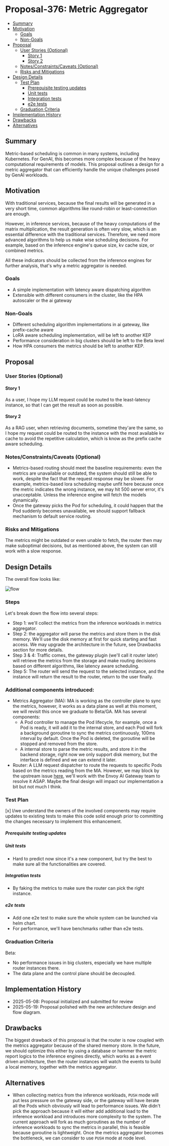 # Proposal-376: Metric Aggregator

<!--
This is the title of your Proposal. Keep it short, simple, and descriptive. A good
title can help communicate what the Proposal is and should be considered as part of
any review.
-->

<!--
A table of contents is helpful for quickly jumping to sections of a Proposal and for
highlighting any additional information provided beyond the standard Proposal
template.

Ensure the TOC is wrapped with
  <code>&lt;!-- toc --&rt;&lt;!-- /toc --&rt;</code>
tags, and then generate with `hack/update-toc.sh`.
-->

<!-- toc -->
- [Summary](#summary)
- [Motivation](#motivation)
  - [Goals](#goals)
  - [Non-Goals](#non-goals)
- [Proposal](#proposal)
  - [User Stories (Optional)](#user-stories-optional)
    - [Story 1](#story-1)
    - [Story 2](#story-2)
  - [Notes/Constraints/Caveats (Optional)](#notesconstraintscaveats-optional)
  - [Risks and Mitigations](#risks-and-mitigations)
- [Design Details](#design-details)
  - [Test Plan](#test-plan)
      - [Prerequisite testing updates](#prerequisite-testing-updates)
      - [Unit tests](#unit-tests)
      - [Integration tests](#integration-tests)
      - [e2e tests](#e2e-tests)
  - [Graduation Criteria](#graduation-criteria)
- [Implementation History](#implementation-history)
- [Drawbacks](#drawbacks)
- [Alternatives](#alternatives)
<!-- /toc -->

## Summary

<!--
This section is incredibly important for producing high-quality, user-focused
documentation such as release notes or a development roadmap. It should be
possible to collect this information before implementation begins, in order to
avoid requiring implementors to split their attention between writing release
notes and implementing the feature itself. Proposal editors and SIG Docs
should help to ensure that the tone and content of the `Summary` section is
useful for a wide audience.

A good summary is probably at least a paragraph in length.

Both in this section and below, follow the guidelines of the [documentation
style guide]. In particular, wrap lines to a reasonable length, to make it
easier for reviewers to cite specific portions, and to minimize diff churn on
updates.

-->

Metric-based scheduling is common in many systems, including Kubernetes. For GenAI, this becomes more complex because of the heavy computational requirements of models. This proposal outlines a design for a metric aggregator that can efficiently handle the unique challenges posed by GenAI workloads.

## Motivation

<!--
This section is for explicitly listing the motivation, goals, and non-goals of
this Proposal.  Describe why the change is important and the benefits to users. The
motivation section can optionally provide links to [experience reports] to
demonstrate the interest in a Proposal within the wider InftyAI community.

[experience reports]: https://github.com/golang/go/wiki/ExperienceReports
-->

With traditional services, because the final results will be generated in a very short time, common algorithms like round-robin or least-connection are enough.

However, in inference services, because of the heavy computations of the matrix multiplication, the result generation is often very slow, which is an essential difference with the traditional services. Therefore, we need more advanced algorithms to help us make wise scheduling decisions. For example, based on the inference engine's queue size, kv cache size, or combined metrics.

All these indicators should be collected from the inference engines for further analysis, that's why a metric aggregator is needed.

### Goals

<!--
List the specific goals of the Proposal. What is it trying to achieve? How will we
know that this has succeeded?
-->

- A simple implementation with latency aware dispatching algorithm
- Extensible with different consumers in the cluster, like the HPA autoscaler or the ai gateway

### Non-Goals

<!--
What is out of scope for this Proposal? Listing non-goals helps to focus discussion
and make progress.
-->

- Different scheduling algorithm implementations in ai gateway, like prefix-cache aware
- LoRA aware scheduling implementation, will be left to another KEP
- Performance consideration in big clusters should be left to the Beta level
- How HPA consumers the metrics should be left to another KEP.

## Proposal

<!--
This is where we get down to the specifics of what the proposal actually is.
This should have enough detail that reviewers can understand exactly what
you're proposing, but should not include things like API designs or
implementation. What is the desired outcome and how do we measure success?.
The "Design Details" section below is for the real
nitty-gritty.
-->

### User Stories (Optional)

<!--
Detail the things that people will be able to do if this Proposal is implemented.
Include as much detail as possible so that people can understand the "how" of
the system. The goal here is to make this feel real for users without getting
bogged down.
-->

#### Story 1

As a user, I hope my LLM request could be routed to the least-latency instance, so that I can get the result as soon as possible.

#### Story 2

As a RAG user, when retrieving documents, sometime they'are the same, so I hope my request could be routed to the instance with the most available kv cache to avoid the repetitive calculation, which is know as the prefix cache aware scheduling.

### Notes/Constraints/Caveats (Optional)

<!--
What are the caveats to the proposal?
What are some important details that didn't come across above?
Go in to as much detail as necessary here.
This might be a good place to talk about core concepts and how they relate.
-->

- Metrics-based routing should meet the baseline requirements: even the metrics are unavailable or outdated, the system should still be able to work, despite the fact that the request response may be slower. For example, metrics-based lora scheduling maybe unfit here because once the metric indicates the wrong instance, we may hit 500 server error, it's unacceptable. Unless the inference engine will fetch the models dynamically.
- Once the gateway picks the Pod for scheduling, it could happen that the Pod suddenly becomes unavailable, we should support fallback mechanism to default service routing.

### Risks and Mitigations

<!--
What are the risks of this proposal, and how do we mitigate? Think broadly.
For example, consider both security and how this will impact the larger
InftyAI ecosystem.

How will security be reviewed, and by whom?

How will UX be reviewed, and by whom?

Consider including folks who also work outside the SIG or subproject.
-->

The metrics might be outdated or even unable to fetch, the router then may make suboptimal decisions, but as mentioned above, the system can still work with a slow response.

## Design Details

<!--
This section should contain enough information that the specifics of your
change are understandable. This may include API specs (though not always
required) or even code snippets. If there's any ambiguity about HOW your
proposal will be implemented, this is the place to discuss them.
-->

The overall flow looks like:

![flow](./flow.png)


### Steps

Let's break down the flow into several steps:

- Step 1: we'll collect the metrics from the inference workloads in metrics aggregator.
- Step 2: the aggregator will parse the metrics and store them in the disk memory. We'll use the disk memory at first for quick starting and fast access. We may upgrade the architecture in the future, see Drawbacks section for more details.
- Step 3 & 4: Traffic comes, the gateway plugin (we'll call it router later) will retrieve the metrics from the storage and make routing decisions based on different algorithms, like latency aware scheduling.
- Step 5: The router will send the request to the selected instance, and the instance will return the result to the router, return to the user finally.

### Additional components introduced:

- Metrics Aggregator (MA): MA is working as the controller plane to sync the metrics, however, it works as a data plane as well at this moment, we will revisit this once we graduate to Beta/GA. MA has several components:
  - A Pod controller to manage the Pod lifecycle, for example, once a Pod is ready, it will add it to the internal store, and each Pod will fork a background goroutine to sync the metrics continuously, 100ms interval by default. Once the Pod is deleted, the goroutine will be stopped and removed from the store.
  - A internal store to parse the metric results, and store it in the backend storage, right now we only support disk memory, but the interface is defined and we can extend it later.
- Router: A LLM request dispatcher to route the requests to specific Pods based on the metrics reading from the MA. However, we may block by the upstream issue [here](https://github.com/envoyproxy/ai-gateway/issues/604), we'll work with the Envoy AI Gateway team to resolve it ASAP. Maybe the final design will impact our implementation a bit but not much I think.

### Test Plan

<!--
**Note:** *Not required until targeted at a release.*
The goal is to ensure that we don't accept enhancements with inadequate testing.

All code is expected to have adequate tests (eventually with coverage
expectations).

[testing-guidelines]: https://git.k8s.io/community/contributors/devel/sig-testing/testing.md
-->

[x] I/we understand the owners of the involved components may require updates to
existing tests to make this code solid enough prior to committing the changes necessary
to implement this enhancement.

##### Prerequisite testing updates

<!--
Based on reviewers feedback describe what additional tests need to be added prior
implementing this enhancement to ensure the enhancements have also solid foundations.
-->

##### Unit tests

<!--
In principle every added code should have complete unit test coverage, so providing
the exact set of tests will not bring additional value.
However, if complete unit test coverage is not possible, explain the reason of it
together with explanation why this is acceptable.
-->

<!--
Additionally, for Alpha try to enumerate the core package you will be touching
to implement this enhancement and provide the current unit coverage for those
in the form of:
- <package>: <date> - <current test coverage>

This can inform certain test coverage improvements that we want to do before
extending the production code to implement this enhancement.
-->

- Hard to predict now since it's a new component, but try the best to make sure all the functionalities are covered.

##### Integration tests

<!--
Integration tests allow control of the configuration parameters used to start the binaries under test.
This is different from e2e tests which do not allow configuration of parameters.
Doing this allows testing non-default options and multiple different and potentially conflicting command line options.
-->

<!--
This question should be filled when targeting a release.
For Alpha, describe what tests will be added to ensure proper quality of the enhancement.

For Beta and GA, add links to added tests together with links to k8s-triage for those tests:
https://storage.googleapis.com/k8s-triage/index.html
-->

- By faking the metrics to make sure the router can pick the right instance.

##### e2e tests

<!--
This question should be filled when targeting a release.
For Alpha, describe what tests will be added to ensure proper quality of the enhancement.

For Beta and GA, add links to added tests together with links to k8s-triage for those tests:
https://storage.googleapis.com/k8s-triage/index.html

We expect no non-infra related flakes in the last month as a GA graduation criteria.
-->

- Add one e2e test to make sure the whole system can be launched via helm chart.
- For performance, we'll have benchmarks rather than e2e tests.

### Graduation Criteria

<!--

Clearly define what it means for the feature to be implemented and
considered stable.

If the feature you are introducing has high complexity, consider adding graduation
milestones with these graduation criteria:
- [Maturity levels (`alpha`, `beta`, `stable`)][maturity-levels]
- [Feature gate][feature gate] lifecycle
- [Deprecation policy][deprecation-policy]

[feature gate]: https://git.k8s.io/community/contributors/devel/sig-architecture/feature-gates.md
[maturity-levels]: https://git.k8s.io/community/contributors/devel/sig-architecture/api_changes.md#alpha-beta-and-stable-versions
[deprecation-policy]: https://kubernetes.io/docs/reference/using-api/deprecation-policy/
-->

Beta:

- No performance issues in big clusters, especially we have multiple router instances there.
- The data plane and the control plane should be decoupled.

## Implementation History

<!--
Major milestones in the lifecycle of a Proposal should be tracked in this section.
Major milestones might include:
- the `Summary` and `Motivation` sections being merged, signaling SIG acceptance
- the `Proposal` section being merged, signaling agreement on a proposed design
- the date implementation started
- the first llmaz release where an initial version of the Proposal was available
- the version of llmaz where the Proposal graduated to general availability
- when the Proposal was retired or superseded
-->

- 2025-05-08: Proposal initialized and submitted for review
- 2025-05-19: Proposal polished with the new architecture design and flow diagram.

## Drawbacks

The biggest drawback of this proposal is that the router is now coupled with the metrics aggregator because of the shared memory store. In the future, we should optimize this either by using a database or hammer the metric report logics to the inference engines directly, which works as a event driven architecture, then the router instances will watch the events to build a local memory, together with the metrics aggregator.

## Alternatives

<!--
What other approaches did you consider, and why did you rule them out? These do
not need to be as detailed as the proposal, but should include enough
information to express the idea and why it was not acceptable.
-->

- When collecting metrics from the inference workloads, `PUSH` mode will put less pressure on the gateway side, or the gateway will have iterate all the Pods which obviously will lead to performance issues. We didn't pick the approach because it will either add additional load to the inference workload and introduces more complexity to the system. The current approach will fork as much goroutines as the number of inference workloads to sync the metrics in parallel, this is feasible because goroutine is lightweight. Once the metrics aggregator becomes the bottleneck, we can consider to use `PUSH` mode at node level.
